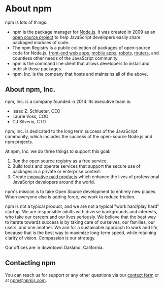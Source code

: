 # About npm

npm is lots of things.

* npm is the package manager for [Node.js](http://nodejs.org/).  It
  was created in 2009 as an [open source
  project](https://github.com/npm/npm) to help JavaScript developers
  easily share packaged modules of code.
* The npm Registry is a public collection of packages of open-source
  code for Node.js, [front-end web apps](http://www.ember-cli.com/),
  [mobile apps](http://cordova.apache.org/),
  [robots](https://tessel.io/), [routers](https://linerate.f5.com/),
  and countless other needs of the JavaScript community.
* npm is the command line client that allows developers to install and
  publish those packages.
* npm, Inc. is the company that hosts and maintains all of the above.

## About npm, Inc.

npm, Inc. is a company founded in 2014.  Its executive team is:

- Isaac Z. Schlueter, CEO
- Laurie Voss, COO
- CJ Silverio, CTO

npm, Inc. is dedicated to the long term success of the JavaScript
community, which includes the success of the open-source Node.js and
npm projects.

At npm, Inc. we do three things to support this goal:

1. Run the open source registry as a free service.
2. Build tools and operate services that support the secure use of
   packages in a private or enterprise context.
3. Create [innovative paid products](/features) which enhance the
   lives of professional JavaScript developers around the world.

npm's mission is to take Open Source development to entirely new
places. When everyone else is adding force, we work to reduce
friction.

npm is not a typical product, and we are not a typical "work hard/play
hard" startup. We are responsible adults with diverse backgrounds and
interests, who take our careers and our lives seriously. We believe
that the best way to iterate towards success is by taking care of
ourselves, our families, our users, and one another. We aim for a
sustainable approach to work and life, because that is the best way to
maximize long-term speed, while retaining clarity of vision.
Compassion is our strategy.

Our offices are in downtown Oakland, California.

## Contacting npm

You can reach us for support or any other questions via our [contact
form](/support) or at [npm@npmjs.com](mailto:npm@npmjs.com).
